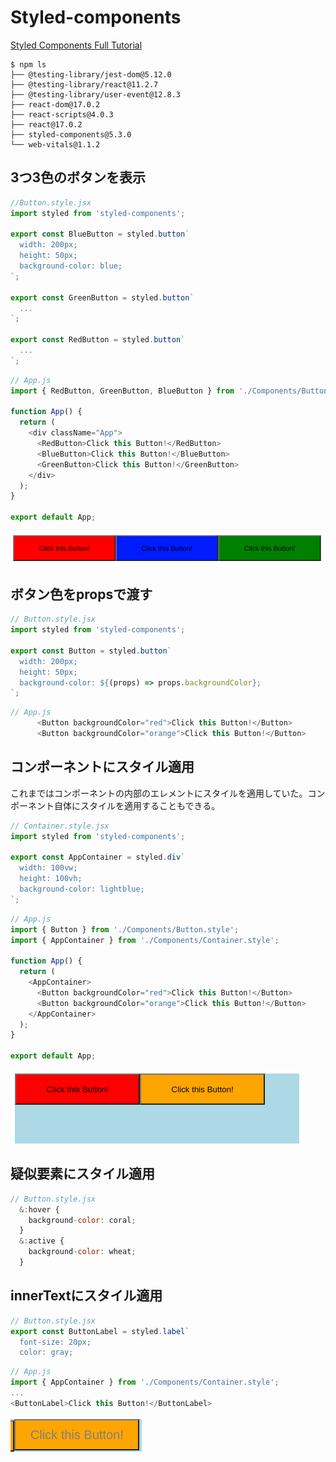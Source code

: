 # Styled-components

[Styled Components Full Tutorial](https://www.youtube.com/watch?v=-FZzPHSLauc)

```shell
$ npm ls
├── @testing-library/jest-dom@5.12.0
├── @testing-library/react@11.2.7
├── @testing-library/user-event@12.8.3
├── react-dom@17.0.2
├── react-scripts@4.0.3
├── react@17.0.2
├── styled-components@5.3.0
└── web-vitals@1.1.2
```

## 3つ3色のボタンを表示

```js
//Button.style.jsx
import styled from 'styled-components';

export const BlueButton = styled.button`
  width: 200px;
  height: 50px;
  background-color: blue;
`;

export const GreenButton = styled.button`
  ...
`;

export const RedButton = styled.button`
  ...
`;
```

```js
// App.js
import { RedButton, GreenButton, BlueButton } from './Components/Button.style';

function App() {
  return (
    <div className="App">
      <RedButton>Click this Button!</RedButton>
      <BlueButton>Click this Button!</BlueButton>
      <GreenButton>Click this Button!</GreenButton>
    </div>
  );
}

export default App;
```

![Button](./images/styled-components001.png)

## ボタン色をpropsで渡す

```js
// Button.style.jsx
import styled from 'styled-components';

export const Button = styled.button`
  width: 200px;
  height: 50px;
  background-color: ${(props) => props.backgroundColor};
`;
```

```js
// App.js
      <Button backgroundColor="red">Click this Button!</Button>
      <Button backgroundColor="orange">Click this Button!</Button>
```

## コンポーネントにスタイル適用

これまではコンポーネントの内部のエレメントにスタイルを適用していた。コンポーネント自体にスタイルを適用することもできる。

```js
// Container.style.jsx
import styled from 'styled-components';

export const AppContainer = styled.div`
  width: 100vw;
  height: 100vh;
  background-color: lightblue;
`;
```

```js
// App.js
import { Button } from './Components/Button.style';
import { AppContainer } from './Components/Container.style';

function App() {
  return (
    <AppContainer>
      <Button backgroundColor="red">Click this Button!</Button>
      <Button backgroundColor="orange">Click this Button!</Button>
    </AppContainer>
  );
}

export default App;
```

![コンポーネント](./images/styled-components002.png)


## 疑似要素にスタイル適用

```js
// Button.style.jsx
  &:hover {
    background-color: coral;
  }
  &:active {
    background-color: wheat;
  }
```

## innerTextにスタイル適用

```js
// Button.style.jsx
export const ButtonLabel = styled.label`
  font-size: 20px;
  color: gray;
```

```js
// App.js
import { AppContainer } from './Components/Container.style';
...
<ButtonLabel>Click this Button!</ButtonLabel>
```

![innerText](./images/styled-components003.png)



